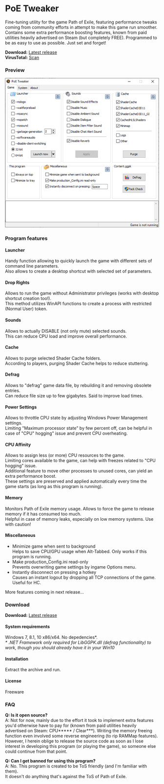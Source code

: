 # PoE Tweaker

Fine-tuning utility for the game Path of Exile, featuring performance tweaks coming from community efforts in attempt to make this game run smoother. Contains some extra performance boosting features, known from paid utilities heavily advertised on Steam (but completely FREE). Programmed to be as easy to use as possible. Just set and forget!

**Download:** [Latest release](https://github.com/chris-wolcen/PoE-Tweaker/releases/latest)  
**VirusTotal:** [Scan](https://www.virustotal.com/gui/file/7a52ba5c337fb35ccd9388637c4f62c11fc87ccd0bb96c5ada0a76ace6469723/detection)

### Preview

![PoE Tweaker](preview.gif)

### Program features

#### Launcher
Handy function allowing to quickly launch the game with different sets of command line parameters.  
Also allows to create a desktop shortcut with selected set of parameters.

#### Drop Rights
Allows to run the game without Administrator privileges (works with desktop shortcut creation too!).  
This method utilizes WinAPI functions to create a process with restricted (Normal User) token.

#### Sounds
Allows to actually DISABLE (not only mute) selected sounds.   
This can reduce CPU load and improve overall performance.

#### Cache
Allows to purge selected Shader Cache folders.   
According to players, purging Shader Cache helps to reduce stuttering.

#### Defrag
Allows to "defrag" game data file, by rebuilding it and removing obsolete entries.   
Can reduce file size up to few gigabytes. Said to improve load times.

#### Power Settings
Allows to throttle CPU state by adjusting Windows Power Management settings.  
Limiting "Maximum processor state" by few percent off, can be helpful in case of "CPU" hogging" issue and prevent CPU overheating.

#### CPU Affinity
Allows to assign less (or more) CPU resources to the game.  
Limiting cores available to the game, can help with freezes related to "CPU hogging" issue.  
Additional feature to move other processes to unused cores, can yield an extra performance boost.  
These settings are preserved and applied automatically every time the game starts (as long as this program is running).  
 
#### Memory
Monitors Path of Exile memory usage. Allows to force the game to release memory if it has consumed too much.   
Helpful in case of memory leaks, especially on low memory systems. Use with caution!

#### Miscellaneous
* Minimize game when sent to background  
  Helps to save CPU/GPU usage when Alt-Tabbed. Only works if this program is running.
* Make production_Config.ini read-only  
  Prevents overwriting game settings by ingame Options menu.
* Instantly disconnect on pressing a hotkey  
  Causes an instant logout by dropping all TCP connections of the game. Useful for HC. 

More features coming in next release...

### Download

**Download:** [Latest release](https://github.com/chris-wolcen/PoE-Tweaker/releases/latest)

#### System requirements
Windows 7, 8.1, 10 x86/x64. No depedencies*.  
*\* .NET Framework only required for LibGGPK.dll (defrag functionality) to work, though you should already have it in your Win10*

#### Installation
Extract the archive and run.  

#### License
Freeware

### FAQ

**Q: Is it open source?**  
A: Not for now, mainly due to the effort it took to implement extra features you'd otherwise have to pay for (known from paid utilities heavily advertised on Steam: CPU***** / Clear***). Writing the memory freeing function even involved some reverse engineering (to rip RAMMap features). However, I herein oblige to release the source code as soon as I lose interest in developing this program (or playing the game), so someone else could continue from that point.    

**Q: Can I get banned for using this program?**  
A: No. This program is created to be ToS friendly (and I'm familiar with them).  
It doesn't do anything that's against the ToS of Path of Exile.
